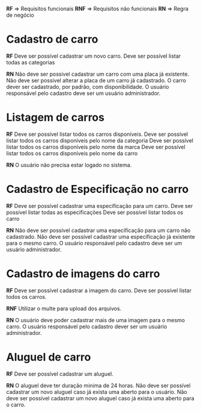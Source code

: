 **RF** => Requisitos funcionais
**RNF** => Requisitos não funcionais
**RN** => Regra de negócio

# Cadastro de carro
**RF**
Deve ser possível cadastrar um novo carro.
Deve ser possível listar todas as categorias

**RN**
Não deve ser possivel cadastrar um carro com uma placa já existente.
Não deve ser possivel alterar a placa de um carro já cadastrado.
O carro dever ser cadastrado, por padrão, com disponibilidade.
O usuário responsável pelo cadastro deve ser um usuário administrador.

# Listagem de carros
**RF**
Deve ser possível listar todos os carros disponíveis.
Deve ser possível listar todos os carros disponíveis pelo nome da categoria
Deve ser possível listar todos os carros disponíveis pelo nome da marca
Deve ser possível listar todos os carros disponíveis pelo nome da carro

**RN**
O usuário não precisa estar logado no sistema.

# Cadastro de Especificação no carro
**RF**
Deve ser possível cadastrar uma especificação para um carro.
Deve ser possível listar todas as especificações
Deve ser possível listar todos os carro

**RN**
Não deve ser possível cadastrar uma especificação para um carro não cadastrado.
Não deve ser possível cadastrar uma especificação já existente para o mesmo carro.
O usuário responsável pelo cadastro deve ser um usuário administrador.

# Cadastro de imagens do carro
**RF**
Deve ser possível cadastrar a imagem do carro.
Deve ser possível listar todos os carros.

**RNF**
Utilizar o multe para upload dos arquivos.

**RN**
O usuário deve poder cadastrar mais de uma imagem para o mesmo carro.
O usuário responsável pelo cadastro dever ser um usuário administrador.

# Aluguel de carro

**RF**
Deve ser possível cadastrar um aluguel.

**RN**
O aluguel deve ter duração minima de 24 horas.
Não deve ser possível cadastrar um novo aluguel caso já exista uma aberto para o usuário.
Não deve ser possível cadastrar um novo aluguel caso já exista uma aberto para o carro.
